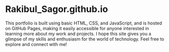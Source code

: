 # Rakibul_Sagor.github.io
This portfolio is built using basic HTML, CSS, and JavaScript, and is hosted on GitHub Pages, making it easily accessible for anyone interested in learning more about my work and projects. I hope this site gives you a glimpse of my skills and enthusiasm for the world of technology.  Feel free to explore and connect with me!
